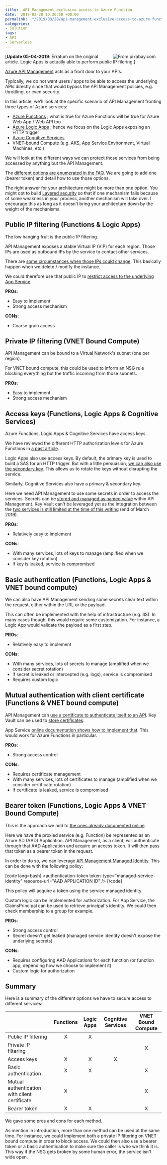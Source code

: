 ```yaml
---
title:  API Management exclusive access to Azure Function
date:  2019-03-28 10:30:58 +00:00
permalink:  "/2019/03/28/api-management-exclusive-access-to-azure-function/"
categories:
- Solution
tags:
- API
- Serverless
---
```

<img style="float:right;padding-right:20px;" title="From pixabay.com" src="https://vincentlauzon.files.wordpress.com/2019/03/armor-army-ax-226746-e1553699579439.jpg" />

[<strong>Update 05-04-2019</strong>:  Erratum on the original article.  Logic Apps is actually able to perform public IP filering.]

<a href="https://docs.microsoft.com/en-us/azure/api-management/api-management-key-concepts">Azure API Management</a> acts as a front door to your APIs.

Typically, we do not want users / apps to be able to access the underlying APIs directly since that would bypass the API Management policies, e.g. throttling, or even security.

In this article, we'll look at the specific scenario of API Management fronting three types of Azure services:

<ul>
<li><a href="https://docs.microsoft.com/en-us/azure/azure-functions/functions-overview">Azure Functions</a> ; what is true for Azure Functions will be true for Azure Web App / Web API too</li>
<li><a href="https://docs.microsoft.com/en-us/azure/logic-apps/logic-apps-overview">Azure Logic Apps</a> ; hence we focus on the Logic Apps exposing an HTTP trigger</li>
<li><a href="https://docs.microsoft.com/en-us/azure/cognitive-services/">Azure Cognitive Services</a></li>
<li>VNET-bound Compute (e.g. AKS, App Service Environment, Virtual Machines, etc.)</li>
</ul>

We will look at the different ways we can protect those services from being accessed by anything but the API Management.

The <a href="https://docs.microsoft.com/en-us/azure/api-management/api-management-faq#how-can-i-secure-the-connection-between-the-api-management-gateway-and-my-back-end-services">different options are enumerated in the FAQ</a>.  We are going to add one (bearer token) and detail how to use those options.

The right answer for your architecture might be more than one option.  You might opt to build <a href="https://en.wikipedia.org/wiki/Layered_security">Layered security</a> so that if one mechanism fails because of some weakness in your process, another mechanism will take over.  I encourage this as long as it doesn't bring your architecture down by the weight of the mechanisms.

<h2>Public IP filtering (Functions &amp; Logic Apps)</h2>

The low hanging fruit is the public IP filtering.

API Management exposes a stable Virtual IP (VIP) for each region.  Those IPs are used as outbound IPs by the service to contact other services.

There are <a href="https://docs.microsoft.com/en-us/azure/api-management/api-management-faq#is-the-api-management-gateway-ip-address-constant-can-i-use-it-in-firewall-rules">some circumstances when those IPs could change</a>.  This basically happen when we delete / modify the instance.

We could therefore use that public IP to <a href="https://docs.microsoft.com/en-us/azure/app-service/app-service-ip-restrictions">restrict access to the underlying App Service</a>.

<strong>PROs</strong>:
* Easy to implement
* Strong access mechanism

<strong>CONs</strong>:
* Coarse grain access

<h2>Private IP filtering (VNET Bound Compute)</h2>

API Management can be bound to a Virtual Network's subnet (one per region).

For VNET bound compute, this could be used to inform an NSG rule blocking everything but the traffic incoming from those subnets.

<strong>PROs</strong>:
* Easy to implement
* Strong access mechanism

<h2>Access keys (Functions, Logic Apps &amp; Cognitive Services)</h2>

Azure Functions, Logic Apps &amp; Cognitive Services have access keys.

We have reviewed the different HTTP authorization levels for Azure Functions in <a href="https://vincentlauzon.com/2017/12/04/azure-functions-http-authorization-levels/">a past article</a>.

Logic Apps also use access keys.  By default, the primary key is used to build a SAS for an HTTP trigger.  But with a little persuasion, <a href="https://docs.microsoft.com/en-us/azure/logic-apps/logic-apps-securing-a-logic-app#primary-secondary-key">we can also use the secondary key</a>.  This allows us to rotate the keys without disrupting the service.

Similarly, Cognitive Services also have a primary &amp; secondary key.

Here we need API Management to use some secrets in order to access the services.  Secrets can be <a href="https://docs.microsoft.com/en-us/azure/api-management/api-management-howto-properties">stored and managed as named value</a> within API Management.  Key Vault can't be leveraged yet as the integration between the <a href="https://docs.microsoft.com/en-us/azure/api-management/api-management-howto-use-managed-service-identity">two services is still limited at the time of this writing</a> (end of March 2019).

<strong>PROs</strong>:
* Relatively easy to implement

<strong>CONs</strong>:
* With many services, lots of keys to manage (amplified when we consider key rotation)
* If key is leaked, service is compromised

<h2>Basic authentication (Functions, Logic Apps &amp; VNET bound compute)</h2>

We can also have API Management sending some secrets clear text within the request, either within the URL or the payload.

This can often be implemented with the help of infrastructure (e.g. IIS).  In many cases though, this would require some customization.  For instance, a Logic App would validate the payload as a first step.

<strong>PROs</strong>:
* Relatively easy to implement

<strong>CONs</strong>:
* With many services, lots of secrets to manage (amplified when we consider secret rotation)
* If secret is leaked or intercepted (e.g. logs), service is compromised
* Requires custom logic

<h2>Mutual authentication with client certificate (Functions &amp; VNET bound compute)</h2>

API Management can <a href="https://docs.microsoft.com/en-us/azure/api-management/api-management-howto-mutual-certificates-for-clients">use a certificate to authenticate itself to an API</a>.  Key Vault can be used to <a href="https://docs.microsoft.com/en-us/azure/api-management/api-management-howto-use-managed-service-identity#use-the-managed-service-identity-to-access-other-resources">store certificates</a>.

App Service <a href="https://docs.microsoft.com/en-ca/azure/app-service/app-service-web-configure-tls-mutual-auth">online documentation shows how to implement that</a>.  This would work for Azure Functions in particular.

<strong>PROs</strong>:
* Strong access control

<strong>CONs</strong>:
* Requires certificate management
* With many services, lots of certificates to manage (amplified when we consider certificate rotation)
* If certificate is leaked, service is compromised

<h2>Bearer token (Functions, Logic Apps &amp; VNET Bound Compute)</h2>

This is the approach we add to <a href="https://docs.microsoft.com/en-us/azure/api-management/api-management-faq#how-can-i-secure-the-connection-between-the-api-management-gateway-and-my-back-end-services">the ones already documented online</a>.

Here we have the proxied service (e.g. Function) be represented as an Azure AD (AAD) Application.  API Management, as a client, will authenticate through that AAD Application and acquire an access token.  It will then pass that token as a bearer token in the request.

In order to do so, we can leverage <a href="https://docs.microsoft.com/en-us/azure/api-management/api-management-howto-use-managed-service-identity">API Management Managed Identity</a>.  This can be done with the following policy:

[code lang=bash]
&lt;authentication-token token-type=&quot;managed-service-identity&quot; resource-url=&quot;AAD APPLICATION ID&quot; /&gt;
[/code]

This policy will acquire a token using the service managed identity.

Custom logic can be implemented for authorization.  For App Service, the ClaimsPrincipal can be used to retrieve principal's identity.  We could then check membership to a group for example.

<strong>PROs</strong>:
* Strong access control
* Secret doesn't get leaked (managed service identity doesn't expose the underlying secrets)

<strong>CONs</strong>:
* Requires configuring AAD Applications for each function (or function app, depending how we choose to implement it)
* Custom logic for authorization

<h2>Summary</h2>

Here is a summary of the different options we have to secure access to different services:

<table>
<thead>
<tr>
  <th></th>
  <th align="center">Functions</th>
  <th align="center">Logic Apps</th>
  <th align="center">Cognitive Services</th>
  <th align="center">VNET Bound Compute</th>
</tr>
</thead>
<tbody>
<tr>
  <td>Public IP filtering</td>
  <td align="center">X</td>
  <td align="center">X</td>
  <td align="center"></td>
  <td align="center"></td>
</tr>
<tr>
  <td>Private IP filtering</td>
  <td align="center"></td>
  <td align="center"></td>
  <td align="center"></td>
  <td align="center">X</td>
</tr>
<tr>
  <td>Access keys</td>
  <td align="center">X</td>
  <td align="center">X</td>
  <td align="center">X</td>
  <td align="center"></td>
</tr>
<tr>
  <td>Basic authentication</td>
  <td align="center">X</td>
  <td align="center">X</td>
  <td align="center"></td>
  <td align="center">X</td>
</tr>
<tr>
  <td>Mutual authentication with client certificate</td>
  <td align="center">X</td>
  <td align="center"></td>
  <td align="center"></td>
  <td align="center">X</td>
</tr>
<tr>
  <td>Bearer token</td>
  <td align="center">X</td>
  <td align="center">X</td>
  <td align="center"></td>
  <td align="center">X</td>
</tr>
</tbody>
</table>

We gave some pros and cons for each method.

As mention in introduction, more than one method can be used at the same time.  For instance, we could implement both a private IP filtering on VNET bound compute in order to block access.  We could then also use a bearer token or a basic authentication to make sure the caller is who we think it is.  This way if the NSG gets broken by some human error, the service isn't wide open.